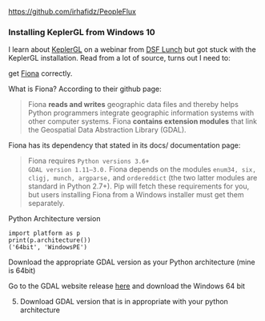 https://github.com/irhafidz/PeopleFlux


### Installing KeplerGL from Windows 10

I learn about [KeplerGL](https://kepler.gl/) on a webinar from [DSF Lunch](https://www.datasciencefestival.com/event/dsf-lunch-learn-visualising-location-data-with-keplergl/) but got stuck with the KeplerGL installation. Read from a lot of source, turns out I need to:

get [Fiona](https://pypi.org/project/Fiona/) correctly.

What is Fiona? According to their github page:

> Fiona **reads and writes** geographic data files and thereby helps Python programmers integrate geographic information systems with other computer systems. Fiona **contains extension modules** that link the Geospatial Data Abstraction Library (GDAL).

Fiona has its dependency that stated in its docs/ documentation page:

> Fiona requires `Python versions 3.6+`  
> `GDAL version 1.11–3.0.` 
> Fiona depends on the modules `enum34, six, cligj, munch, argparse,` and `ordereddict` (the two latter modules are standard in Python
> 2.7+). Pip will fetch these requirements for you, but users installing Fiona from a Windows installer must get them separately.

Python Architecture version

    import platform as p
    print(p.architecture())
    ('64bit', 'WindowsPE')

Download the appropriate GDAL version as your Python architecture (mine is 64bit)

Go to the GDAL website release [here](http://www.gisinternals.com/release.php) and download the Windows 64 bit 
 

  
5. Download GDAL version that is in appropriate with your python architecture







<!--stackedit_data:
eyJoaXN0b3J5IjpbMzI1NTk3MTgyLDU3NDI1NDA5NywtMjI1Nz
k3MjI4LC0xNTQ2MjEzNTQxLC03NTc4NzAxLDk5ODEzMjYxNSwx
MDQ5NDU2NjA4LDEwMTc1MDYxMCwtMTYwMzU0OTg2NiwxMDIzNz
M5MjM2LC0xOTA0ODQ0NTM0XX0=
-->